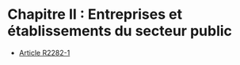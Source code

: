 # Chapitre II : Entreprises et établissements  du secteur public

* [Article R2282-1](./LEGIARTI000018535527.md)
